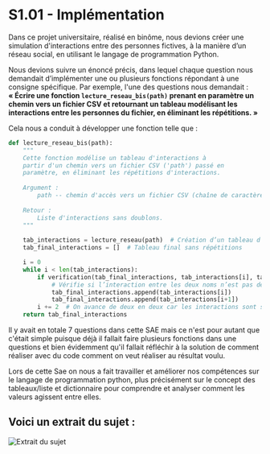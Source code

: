 # S1.01 - Implémentation

Dans ce projet universitaire, réalisé en binôme, nous devions créer une simulation d'interactions entre des personnes fictives, à la manière d’un réseau social, en utilisant le langage de programmation Python.  

Nous devions suivre un énoncé précis, dans lequel chaque question nous demandait d’implémenter une ou plusieurs fonctions répondant à une consigne spécifique. Par exemple, l'une des questions nous demandait :  
**« Écrire une fonction `lecture_reseau_bis(path)` prenant en paramètre un chemin vers un fichier CSV et retournant un tableau modélisant les interactions entre les personnes du fichier, en éliminant les répétitions. »**

Cela nous a conduit à développer une fonction telle que :

```python
def lecture_reseau_bis(path):
    """
    Cette fonction modélise un tableau d'interactions à
    partir d'un chemin vers un fichier CSV ('path') passé en
    paramètre, en éliminant les répétitions d'interactions.
    
    Argument :
        path -- chemin d'accès vers un fichier CSV (chaîne de caractères)
        
    Retour :
        Liste d'interactions sans doublons.
    """
    
    tab_interactions = lecture_reseau(path)  # Création d’un tableau d’interactions, possiblement avec des doublons
    tab_final_interactions = []  # Tableau final sans répétitions

    i = 0
    while i < len(tab_interactions):
        if verification(tab_final_interactions, tab_interactions[i], tab_interactions[i+1]):
            # Vérifie si l’interaction entre les deux noms n’est pas déjà dans le tableau final
            tab_final_interactions.append(tab_interactions[i])
            tab_final_interactions.append(tab_interactions[i+1])
        i += 2  # On avance de deux en deux car les interactions sont sous forme de paires
    return tab_final_interactions
```
Il y avait en totale 7 questions dans cette SAE mais ce n'est pour autant que c'était simple puisque déjà il fallait faire plusieurs fonctions dans une questions et bien évidemment qu'il fallait réfléchir à la solution de comment réaliser avec du code comment on veut réaliser au résultat voulu.

Lors de cette Sae on nous a fait travailler et améliorer nos compétences sur le langage de programmation python, plus précisément sur le concept des tableaux/liste et dictionnaire pour comprendre et analyser comment les valeurs agissent entre elles.

## Voici un extrait du sujet :

![Extrait du sujet](https://imgur.com/F88F2Kb.png)
